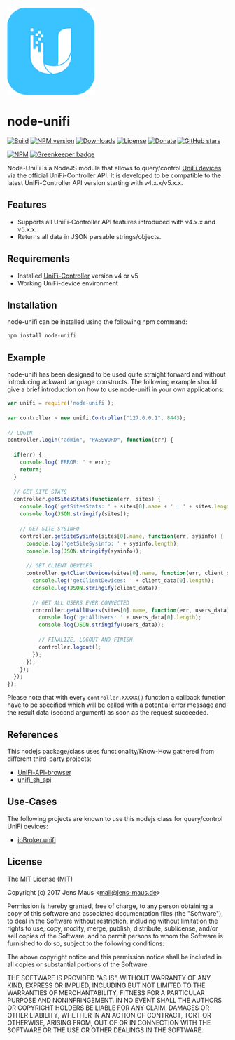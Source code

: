 ![Logo](unifi.png)
# node-unifi

[![Build](https://travis-ci.org/jens-maus/node-unifi.svg?branch=master)](https://travis-ci.org/jens-maus/node-unifi)
[![NPM version](http://img.shields.io/npm/v/node-unifi.svg)](https://www.npmjs.com/package/node-unifi)
[![Downloads](https://img.shields.io/npm/dm/node-unifi.svg)](https://www.npmjs.com/package/node-unifi)
[![License](https://img.shields.io/github/license/jens-maus/node-unifi.svg)](https://github.com/jens-maus/node-unifi/blob/master/LICENSE)
[![Donate](https://img.shields.io/badge/Donate-PayPal-green.svg)](https://www.paypal.com/cgi-bin/webscr?cmd=_s-xclick&hosted_button_id=RAQSDY9YNZVCL)
[![GitHub stars](https://img.shields.io/github/stars/jens-maus/node-unifi.svg?style=social&label=Star)](https://github.com/jens-maus/node-unifi/stargazers/)

[![NPM](https://nodei.co/npm/node-unifi.png?downloads=true)](https://nodei.co/npm/node-unifi/) [![Greenkeeper badge](https://badges.greenkeeper.io/mabunixda/node-unifi.svg)](https://greenkeeper.io/)

Node-UniFi is a NodeJS module that allows to query/control [UniFi devices](http://www.ubnt.com/) via the official UniFi-Controller API. It is developed to be compatible to the latest UniFi-Controller API version starting with v4.x.x/v5.x.x.

## Features
* Supports all UniFi-Controller API features introduced with v4.x.x and v5.x.x.
* Returns all data in JSON parsable strings/objects.

## Requirements
* Installed [UniFi-Controller](https://www.ubnt.com/download/unifi) version v4 or v5
* Working UniFi-device environment

## Installation
node-unifi can be installed using the following npm command:

```sh
npm install node-unifi
```

## Example
node-unifi has been designed to be used quite straight forward and without introducing
ackward language constructs. The following example should give a brief introduction on
how to use node-unifi in your own applications:

```js
var unifi = require('node-unifi');

var controller = new unifi.Controller("127.0.0.1", 8443);

// LOGIN
controller.login("admin", "PASSWORD", function(err) {

  if(err) {
    console.log('ERROR: ' + err);
    return;
  }

  // GET SITE STATS
  controller.getSitesStats(function(err, sites) {
    console.log('getSitesStats: ' + sites[0].name + ' : ' + sites.length);
    console.log(JSON.stringify(sites));

    // GET SITE SYSINFO
    controller.getSiteSysinfo(sites[0].name, function(err, sysinfo) {
      console.log('getSiteSysinfo: ' + sysinfo.length);
      console.log(JSON.stringify(sysinfo));

      // GET CLIENT DEVICES
      controller.getClientDevices(sites[0].name, function(err, client_data) {
        console.log('getClientDevices: ' + client_data[0].length);
        console.log(JSON.stringify(client_data));

        // GET ALL USERS EVER CONNECTED
        controller.getAllUsers(sites[0].name, function(err, users_data) {
          console.log('getAllUsers: ' + users_data[0].length);
          console.log(JSON.stringify(users_data));

          // FINALIZE, LOGOUT AND FINISH
          controller.logout();
        });
      });
    });
  });
});
```

Please note that with every `controller.XXXXX()` function a callback function have to be specified which will be called with a potential error message and the result data (second argument) as soon as the request succeeded.

## References
This nodejs package/class uses functionality/Know-How gathered from different third-party projects:

* [UniFi-API-browser](https://github.com/malle-pietje/UniFi-API-browser)
* [unifi_sh_api](https://dl.ubnt.com/unifi/5.4.9/unifi_sh_api)

## Use-Cases
The following projects are known to use this nodejs class for query/control UniFi devices:

* [ioBroker.unifi](https://github.com/jens-maus/ioBroker.unifi)

## License
The MIT License (MIT)

Copyright (c) 2017 Jens Maus &lt;mail@jens-maus.de&gt;

Permission is hereby granted, free of charge, to any person obtaining a copy
of this software and associated documentation files (the "Software"), to deal
in the Software without restriction, including without limitation the rights
to use, copy, modify, merge, publish, distribute, sublicense, and/or sell
copies of the Software, and to permit persons to whom the Software is
furnished to do so, subject to the following conditions:

The above copyright notice and this permission notice shall be included in
all copies or substantial portions of the Software.

THE SOFTWARE IS PROVIDED "AS IS", WITHOUT WARRANTY OF ANY KIND, EXPRESS OR
IMPLIED, INCLUDING BUT NOT LIMITED TO THE WARRANTIES OF MERCHANTABILITY,
FITNESS FOR A PARTICULAR PURPOSE AND NONINFRINGEMENT. IN NO EVENT SHALL THE
AUTHORS OR COPYRIGHT HOLDERS BE LIABLE FOR ANY CLAIM, DAMAGES OR OTHER
LIABILITY, WHETHER IN AN ACTION OF CONTRACT, TORT OR OTHERWISE, ARISING FROM,
OUT OF OR IN CONNECTION WITH THE SOFTWARE OR THE USE OR OTHER DEALINGS IN
THE SOFTWARE.

